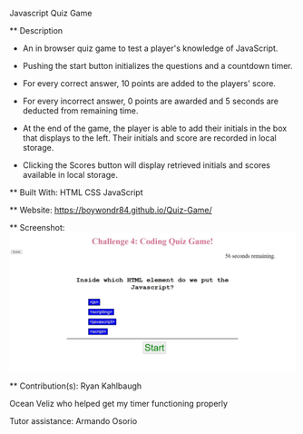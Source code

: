 Javascript Quiz Game

** Description

- An in browser quiz game to test a player's knowledge of JavaScript.

- Pushing the start button initializes the questions and a countdown timer.

- For every correct answer, 10 points are added to the players' score.

- For every incorrect answer, 0 points are awarded and 5 seconds are deducted from remaining time.

- At the end of the game, the player is able to add their initials in the box that displays to the left. Their initials and score are recorded in local storage.

- Clicking the Scores button will display retrieved initials and scores available in local storage.

** Built With:
HTML
CSS
JavaScript

** Website:
https://boywondr84.github.io/Quiz-Game/

** Screenshot:
<img src = ".\assets\screenshot-boywondr84.github.io-2022.06.22-13_04_37.jpg"></img>

** Contribution(s):
Ryan Kahlbaugh

Ocean Veliz who helped get my timer functioning properly

Tutor assistance: Armando Osorio